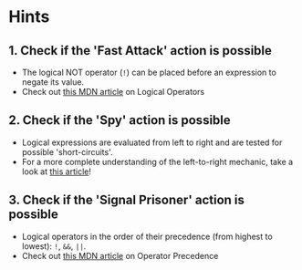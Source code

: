 # Hints

## 1. Check if the 'Fast Attack' action is possible

- The logical NOT operator (`!`) can be placed before an expression to negate its value.
- Check out [this MDN article](https://developer.mozilla.org/en-US/docs/Web/JavaScript/Reference/Operators/Logical_Operators#Logical_NOT_!) on Logical Operators

## 2. Check if the 'Spy' action is possible

- Logical expressions are evaluated from left to right and are tested for possible 'short-circuits'.
- For a more complete understanding of the left-to-right mechanic, take a look at [this article](https://developer.mozilla.org/en-US/docs/Web/JavaScript/Reference/Operators/Operator_Precedence)!

## 3. Check if the 'Signal Prisoner' action is possible

- Logical operators in the order of their precedence (from highest to lowest): `!`, `&&`, `||`.
- Check out [this MDN article](https://developer.mozilla.org/en-US/docs/Web/JavaScript/Reference/Operators/Operator_Precedence#Precedence_And_Associativity) on Operator Precedence
